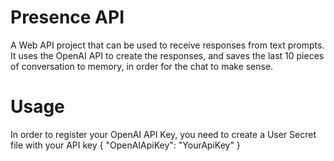 # Presence API
A Web API project that can be used to receive responses from text prompts. It uses the OpenAI API to create the responses, and saves the last 10 pieces of conversation to memory, in order for the chat to make sense.

# Usage
In order to register your OpenAI API Key, you need to create a User Secret file with your API key
{
  "OpenAIApiKey": "YourApiKey"
}
